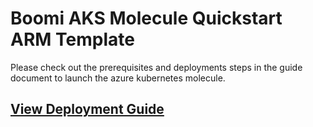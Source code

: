 # Boomi AKS Molecule Quickstart ARM Template

Please check out the prerequisites and deployments steps in the guide document to launch the azure kubernetes molecule.

## [View Deployment Guide](https://docs.google.com/viewer?url=https://github.com/OfficialBoomi/azure-kubernetes-molecule-quickstart/files/8825148/Azure.Kubernetes.Molecule.Quickstart.-.Deployment.Guide.pdf?target="_blank")
